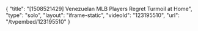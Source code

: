 {
    "title": "[1508521429] Venezuelan MLB Players Regret Turmoil at Home",
    "type": "solo",
    "layout": "iframe-static",
    "videoId": "123195510",
    "url": "\/tvpembed\/123195510"
}